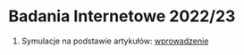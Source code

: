 # Badania Internetowe 2022/23

1. Symulacje na podstawie artykułów: [wprowadzenie](https://htmlpreview.github.io/?https://github.com/DepartmentOfStatisticsPUE/bi-2023/blob/main/notebooks/01-sim-intro.html)